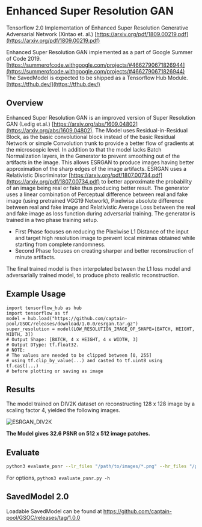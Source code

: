# Enhanced Super Resolution GAN
Tensorflow 2.0 Implementation of Enhanced Super Resolution Generative Adversarial Network (Xintao et. al.)
[https://arxiv.org/pdf/1809.00219.pdf](https://arxiv.org/pdf/1809.00219.pdf)

Enhanced Super Resolution GAN implemented as a part of Google Summer of Code 2019. [https://summerofcode.withgoogle.com/projects/#4662790671826944](https://summerofcode.withgoogle.com/projects/#4662790671826944)
The SavedModel is expected to be shipped as a Tensorflow Hub Module. [https://tfhub.dev/](https://tfhub.dev/)

## Overview
Enhanced Super Resolution GAN is an improved version of Super Resolution GAN (Ledig et.al.) [https://arxiv.org/abs/1609.04802](https://arxiv.org/abs/1609.04802).
The Model uses Residual-in-Residual Block, as the basic convolutional block instead of the basic Residual Network or simple Convolution trunk to provide a better flow of gradients at the microscopic level.
In addition to that the model lacks Batch Normalization layers, in the Generator to prevent smoothing out of the artifacts in the image. This allows
ESRGAN to produce images having better approximation of the sharp edges of the image artifacts.
ESRGAN uses a Relativistic Discriminator [https://arxiv.org/pdf/1807.00734.pdf](https://arxiv.org/pdf/1807.00734.pdf) to better approximate the probability of an
image being real or fake thus producing better result.
The generator uses a linear combination of Perceptual difference between real and fake image (using pretrained VGG19 Network), Pixelwise absolute difference between real and fake image
and Relativistic Average Loss between the real and fake image as loss function during adversarial training.
The generator is trained in a two phase training setup.
- First Phase focuses on reducing the Pixelwise L1 Distance of the input and target high resolution image to prevent local minimas
obtained while starting from complete randomness.
- Second Phase focuses on creating sharper and better reconstruction of minute artifacts.

The final trained model is then interpolated between the L1 loss model and adversarially trained model, to produce photo realistic
reconstruction.
## Example Usage
```python3
import tensorflow_hub as hub
import tensorflow as tf
model = hub.load("https://github.com/captain-pool/GSOC/releases/download/1.0.0/esrgan.tar.gz")
super_resolution = model(LOW_RESOLUTION_IMAGE_OF_SHAPE=[BATCH, HEIGHT, WIDTH, 3])
# Output Shape: [BATCH, 4 x HEIGHT, 4 x WIDTH, 3]
# Output DType: tf.float32.
# NOTE:
# The values are needed to be clipped between [0, 255]
# using tf.clip_by_value(...) and casted to tf.uint8 using tf.cast(...)
# before plotting or saving as image
```
## Results

The model trained on DIV2K dataset on reconstructing 128 x 128 image by a scaling factor 4, yielded the following images.

![ESRGAN_DIV2K](https://user-images.githubusercontent.com/13994201/63384084-c7ce5680-c3bb-11e9-96cc-99d9b8cb6804.jpg)

**The Model gives 32.6 PSNR on 512 x 512 image patches.**
## Evaluate
```bash
python3 evaluate_psnr --lr_files "/path/to/images/*.png" --hr_files "/path/to/images/*.png"
```
For options, `python3 evaluate_psnr.py -h`
## SavedModel 2.0
Loadable SavedModel can be found at https://github.com/captain-pool/GSOC/releases/tag/1.0.0

